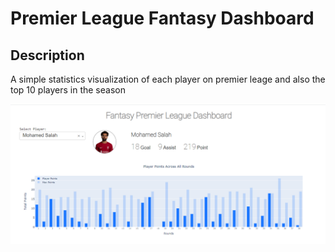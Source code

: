 # Premier League Fantasy Dashboard
## Description

A simple statistics visualization of each player on premier leage and also the top 10 players in the season

![Dashboard](https://github.com/AhmedEltaba5/Data-Visualization-Plotly-Dash/blob/main/img/d1.png?raw=true)
